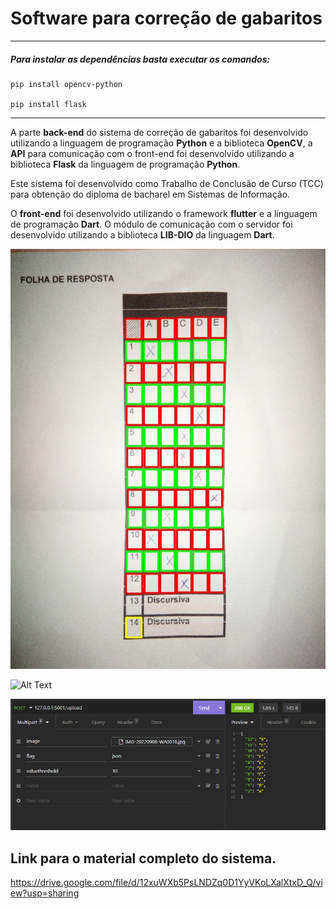 
# Software para correção de gabaritos

--------------

##### Para instalar as dependências basta executar os comandos:
 
    pip install opencv-python

    pip install flask

--------------

A parte **back-end** do sistema de correção de gabaritos foi desenvolvido utilizando a linguagem de programação **Python** e a biblioteca **OpenCV**, a **API** para comunicação com o front-end foi desenvolvido utilizando a biblioteca **Flask** da linguagem de programação **Python**.

Este sistema foi desenvolvido como Trabalho de Conclusão de Curso (TCC) para obtenção do diploma de bacharel em Sistemas de Informação.

O **front-end** foi desenvolvido utilizando o framework **flutter** e a linguagem de programação **Dart**. O módulo de comunicação com o servidor foi desenvolvido utilizando a biblioteca **LIB-DIO** da linguagem **Dart**.

![Alt Text](https://raw.githubusercontent.com/Otavio15/CORRETOR-DE-GABARITOS-BACKEND/master/Imagem-reconhecida.jpg)

![Alt Text](https://github.com/Otavio15/CORRETOR-DE-GABARITOS-BACKEND/blob/master/GIF.gif?raw=true)

![Alt Text](https://raw.githubusercontent.com/Otavio15/CORRETOR-DE-GABARITOS-BACKEND/master/example_api.png)

## Link para o material completo do sistema.

https://drive.google.com/file/d/12xuWXb5PsLNDZq0D1YyVKoLXalXtxD_Q/view?usp=sharing
